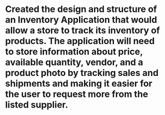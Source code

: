 # Created the design and structure of an Inventory Application that would allow a store to track its inventory of products. The application will need to store information about price, available quantity, vendor, and a product photo by tracking sales and shipments and making it easier for the user to request more from the listed supplier.

